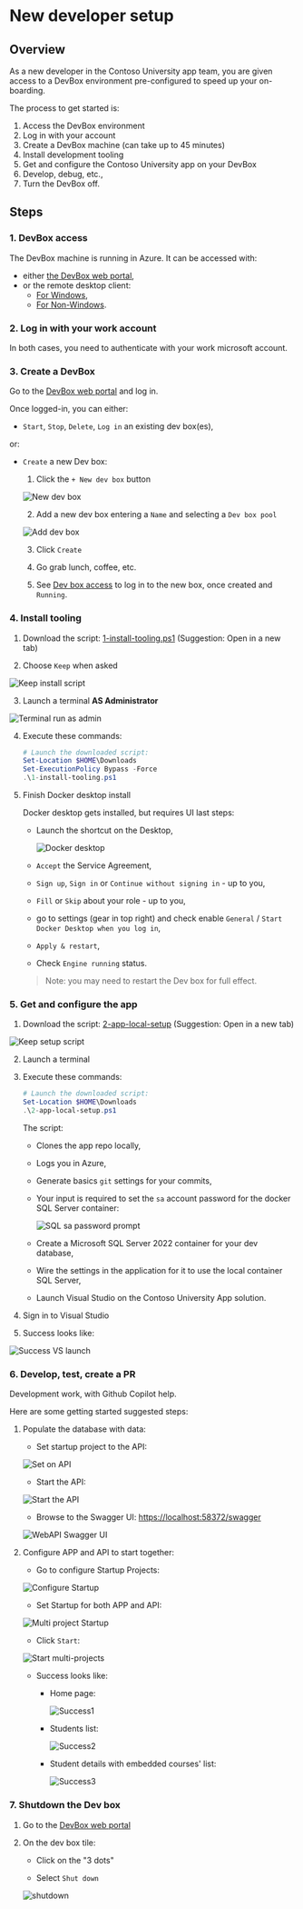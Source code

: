 # New developer setup

## Overview

As a new developer in the Contoso University app team, you are given access to a DevBox environment pre-configured to speed up your on-boarding.

The process to get started is:

1. Access the DevBox environment
2. Log in with your account
3. Create a DevBox machine (can take up to 45 minutes)
4. Install development tooling
5. Get and configure the Contoso University app on your DevBox
6. Develop, debug, etc.,
7. Turn the DevBox off.

## Steps

### 1. DevBox access

The DevBox machine is running in Azure. It can be accessed with:

- either [the DevBox web portal](https://devportal.microsoft.com/),
- or the remote desktop client:
  - [For Windows](https://learn.microsoft.com/en-us/azure/dev-box/tutorial-connect-to-dev-box-with-remote-desktop-app?tabs=windows#tabpanel_1_windows),
  - [For Non-Windows](https://learn.microsoft.com/en-us/azure/dev-box/tutorial-connect-to-dev-box-with-remote-desktop-app?tabs=windows#tabpanel_1_non-Windows).

### 2. Log in with your work account

In both cases, you need to authenticate with your work microsoft account.

### 3. Create a DevBox

Go to the [DevBox web portal](https://devportal.microsoft.com/) and log in.

Once logged-in, you can either:

  - `Start`, `Stop`, `Delete`, `Log in` an existing dev box(es),

or:

  - `Create` a new Dev box:

      1. Click the `+ New dev box` button

      ![New dev box](../assets/db-newdb-button.png)

      2. Add a new dev box entering a `Name` and selecting a `Dev box pool`

      ![Add dev box](../assets/db-newdb-add.png)

      3. Click `Create`

      4. Go grab lunch, coffee, etc.

      5. See [Dev box access](#1-devbox-access) to log in to the new box, once created and `Running`.

### 4. Install tooling

1. Download the script: [1-install-tooling.ps1](https://github.com/embergershared/dev-ex-app/blob/main/1.get-started/1-install-tooling.ps1) (Suggestion: Open in a new tab)

2. Choose `Keep` when asked

![Keep install script](../assets/keep-1-install-tooling.png)

3. Launch a terminal **AS Administrator**

![Terminal run as admin](../assets/run-as-admin.png)

4. Execute these commands:

      ```powershell
      # Launch the downloaded script:
      Set-Location $HOME\Downloads
      Set-ExecutionPolicy Bypass -Force
      .\1-install-tooling.ps1

      ```

5. Finish Docker desktop install

      Docker desktop gets installed, but requires UI last steps:

      - Launch the shortcut on the Desktop,

        ![Docker desktop](../assets/docker-desktop-launch.png)

      - `Accept` the Service Agreement,
      - `Sign up`, `Sign in` or `Continue without signing in` - up to you,
      - `Fill` or `Skip` about your role - up to you,
      - go to settings (gear in top right) and check enable `General` / `Start Docker Desktop when you log in`,
      - `Apply & restart`,
      - Check `Engine running` status.

      > Note: you may need to restart the Dev box for full effect.

### 5. Get and configure the app

1. Download the script: [2-app-local-setup](https://github.com/embergershared/dev-ex-app/blob/main/1.get-started/2-app-local-setup.ps1) (Suggestion: Open in a new tab)

![Keep setup script](../assets/keep-2-app-local-setup.png)

2. Launch a terminal

3. Execute these commands:

      ```powershell
      # Launch the downloaded script:
      Set-Location $HOME\Downloads
      .\2-app-local-setup.ps1

      ```

      The script:

      - Clones the app repo locally,
      - Logs you in Azure,
      - Generate basics `git` settings for your commits,
      - Your input is required to set the `sa` account password for the docker SQL Server container:

        ![SQL sa password prompt](../assets/sql-container-sapwd-prompt.png)

      - Create a Microsoft SQL Server 2022 container for your dev database,
      - Wire the settings in the application for it to use the local container SQL Server,
      - Launch Visual Studio on the Contoso University App solution.

4. Sign in to Visual Studio

5. Success looks like:

![Success VS launch](../assets/vs-launch-success.png)

### 6. Develop, test, create a PR

Development work, with Github Copilot help.

Here are some getting started suggested steps:

1. Populate the database with data:

      - Set startup project to the API:

      ![Set on API](../assets/vs-set-to-api.png)

      - Start the API:

      ![Start the API](../assets/vs-start-api.png)

      - Browse to the Swagger UI: [https://localhost:58372/swagger](https://localhost:58372/swagger)

      ![WebAPI Swagger UI](../assets/vs-api-swagger.png)

2. Configure APP and API to start together:

      - Go to configure Startup Projects:

      ![Configure Startup](../assets/vs-configure-startup.png)

      - Set Startup for both APP and API:

      ![Multi project Startup](../assets/vs-multiproj-startup.png)

      - Click `Start`:

      ![Start multi-projects](../assets/vs-start-multiproj.png)

      - Success looks like:

          - Home page:

            ![Success1](../assets/vs-multiproj-success1.png)

          - Students list:

            ![Success2](../assets/vs-multiproj-success2.png)

          - Student details with embedded courses' list:

            ![Success3](../assets/vs-multiproj-success3.png)

### 7. Shutdown the Dev box

1. Go to the [DevBox web portal](https://devportal.microsoft.com/)

2. On the dev box tile:

   - Click on the "3 dots"

   - Select `Shut down`

   ![shutdown](../assets/shut-down-devbox.png)
